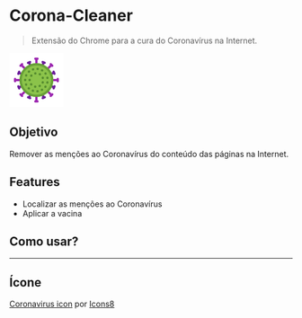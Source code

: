 # Corona-Cleaner

> Extensão do Chrome para a cura do Coronavírus na Internet.

![Corona-Cleaner](src/images/icons8-coronavirus-96.png)

## Objetivo

Remover as menções ao Coronavírus do conteúdo das páginas na Internet.

## Features
* Localizar as menções ao Coronavírus
* Aplicar a vacina

## Como usar?

---
## Ícone
[Coronavirus icon](https://icons8.com.br/icons/set/coronavirus) por [Icons8](https://icons8.com.br)